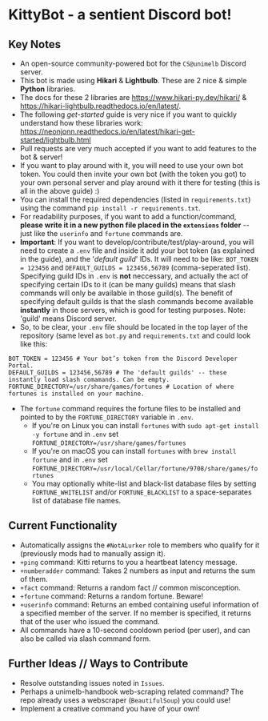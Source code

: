 # KittyBot - a sentient Discord bot!
## Key Notes
- An open-source community-powered bot for the `CS@unimelb` Discord server.
- This bot is made using **Hikari** & **Lightbulb**. These are 2 nice & simple **Python** libraries.
- The docs for these 2 libraries are https://www.hikari-py.dev/hikari/ & https://hikari-lightbulb.readthedocs.io/en/latest/.
- The following *get-started* guide is very nice if you want to quickly understand how these libraries work: https://neonjonn.readthedocs.io/en/latest/hikari-get-started/lightbulb.html
- Pull requests are very much accepted if you want to add features to the bot & server!
- If you want to play around with it, you will need to use your own bot token. You could then invite your own bot (with the token you got) to your own personal server and play around with it there for testing (this is all in the above guide) :)
- You can install the required dependencies (listed in `requirements.txt`) using the command `pip install -r requirements.txt`.
- For readability purposes, if you want to add a function/command, **please write it in a new python file placed in the `extensions` folder** -- just like the `userinfo` and `fortune` commands are.
- **Important**: If you want to develop/contribute/test/play-around, you will need to create a `.env` file and inside it add your bot token (as explained in the guide), and the '_default guild_' IDs. It will need to be like: `BOT_TOKEN = 123456` and `DEFAULT_GUILDS = 123456,56789` (comma-seperated list). Specifying guild IDs in `.env` is **not** neccessary, and actually the act of specifying certain IDs to it (can be many guilds) means that slash commands will only be available in those guild(s). The benefit of specifying default guilds is that the slash commands become available **instantly** in those servers, which is good for testing purposes. Note: 'guild' means Discord server. 
 - So, to be clear, your `.env` file should be located in the top layer of the repository (same level as `bot.py` and `requirements.txt` and could look like this:
```
BOT_TOKEN = 123456 # Your bot’s token from the Discord Developer Portal.
DEFAULT_GUILDS = 123456,56789 # The 'default guilds' -- these instantly load slash comamands. Can be empty.
FORTUNE_DIRECTORY=/usr/share/games/fortunes # Location of where fortunes is installed on your machine.
```
- The `fortune` command requires the fortune files to be installed and pointed to by the `FORTUNE_DIRECTORY` variable in `.env`. 
  - If you're on Linux you can install `fortunes` with `sudo apt-get install -y fortune` and in `.env` set `FORTUNE_DIRECTORY=/usr/share/games/fortunes`
  - If you're on macOS you can install `fortunes` with `brew install fortune` and in `.env` set `FORTUNE_DIRECTORY=/usr/local/Cellar/fortune/9708/share/games/fortunes`
  - You may optionally white-list and black-list database files by setting `FORTUNE_WHITELIST` and/or `FORTUNE_BLACKLIST` to a space-separates list of database file names.

## Current Functionality
- Automatically assigns the `#NotALurker` role to members who qualify for it (previously mods had to manually assign it).
- `+ping` command: Kitti returns to you a heartbeat latency message.
- `+numberadder` command: Takes 2 numbers as input and returns the sum of them.
- `+fact` command: Returns a random fact // common misconception.
- `+fortune` command: Returns a random fortune. Beware!
- `+userinfo` command: Returns an embed containing useful information of a specified member of the server. If no member is specified, it returns that of the user who issued the command.
- All commands have a 10-second cooldown period (per user), and can also be called via slash command form.

## Further Ideas // Ways to Contribute
- Resolve outstanding issues noted in `Issues`.
- Perhaps a unimelb-handbook web-scraping related command? The repo already uses a webscraper (`BeautifulSoup`) you could use!
- Implement a creative command you have of your own!
